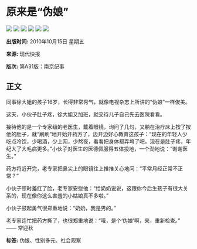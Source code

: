 # 原来是“伪娘”

![](../../../tplimg/jwb_red_r1_c1.jpg)
![](../../../tplimg/jwb_red_r1_c2.jpg)
![](../../../tplimg/jwb_red_r1_c3.jpg)
![](../../../page/1/2010-10/15/A31/20101015A31_brief.jpg)
![](../../../tplimg/jwb_red_r8_c2.jpg)
![](../../../tplimg/jwb_red_r8_c3.jpg)

**出版时间:** 2010年10月15日 星期五  

**来源:** 现代快报  

**版次:** 第A31版：南京纪事  

## 正文

同事徐大姐的孩子16岁，长得非常秀气，就像电视杂志上所讲的“伪娘”一样俊美。

这天，小伙子肚子疼，徐大姐又加班，就交待儿子自己先去医院看看。

接待他的是一个专家级的老医生，戴着眼镜，询问了几句，又躺在治疗床上按了按他的肚子，就“刷刷”地开始开药方了，边开边好心教育这孩子：“现在的年轻人少吃点冷饮，少喝酒，少上网，少熬夜，看看把身体都弄垮了吧，现在是肚子疼，年纪大了大毛病更多。”小伙子对医生的医德佩服得五体投地，一个劲地说：“谢谢医生。”

药方将近开完，老专家把鼻尖上的眼镜往上推推关心地问：“平常月经正常不正常？”

小伙子顿时羞红了脸，老专家安慰他：“给奶奶说说，这跟你今后生孩子有很大关系的，现在像你这么害羞的小姑娘真不多啦。”

小伙子鼓起勇气很郑重地说：“奶奶，我是男的。”

老专家连忙把药方撕了，也很郑重地说：“哦，是个‘伪娘’啊，来，重新检查。”  
—— 常迎秋  

**标签:** 伪娘、性别多元、社会观察  